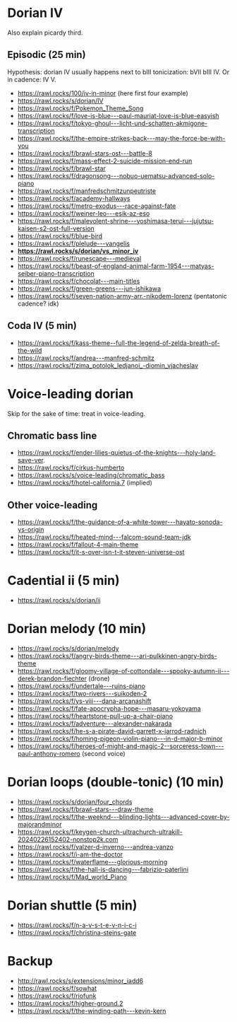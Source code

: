# Dorian IV

Also explain picardy third.

## Episodic (25 min)

Hypothesis: dorian IV usually happens next to bIII tonicization: bVII bIII IV. Or in cadence: IV V.

- https://rawl.rocks/100/iv-in-minor (here first four example)
- https://rawl.rocks/s/dorian/IV
- https://rawl.rocks/f/Pokemon_Theme_Song
- https://rawl.rocks/f/love-is-blue---paul-mauriat-love-is-blue-easyish
- https://rawl.rocks/f/tokyo-ghoul---licht-und-schatten-akmigone-transcription
- https://rawl.rocks/f/the-empire-strikes-back---may-the-force-be-with-you
- https://rawl.rocks/f/brawl-stars-ost---battle-8
- https://rawl.rocks/f/mass-effect-2-suicide-mission-end-run
- https://rawl.rocks/f/brawl-star
- https://rawl.rocks/f/dragonsong---nobuo-uematsu-advanced-solo-piano
- https://rawl.rocks/f/manfredschmitzunpeutriste
- https://rawl.rocks/f/academy-hallways
- https://rawl.rocks/f/metro-exodus---race-against-fate
- https://rawl.rocks/f/weiner-leo---esik-az-eso
- https://rawl.rocks/f/malevolent-shrine---yoshimasa-terui---jujutsu-kaisen-s2-ost-full-version
- https://rawl.rocks/f/blue-bird
- https://rawl.rocks/f/plelude---vangelis
- **https://rawl.rocks/s/dorian/vs_minor_iv**
- https://rawl.rocks/f/runescape---medieval
- https://rawl.rocks/f/beast-of-england-animal-farm-1954---matyas-seiber-piano-transcription
- https://rawl.rocks/f/chocolat---main-titles
- https://rawl.rocks/f/green-greens---jun-ishikawa
- https://rawl.rocks/f/seven-nation-army-arr.-nikodem-lorenz (pentatonic cadence? idk)

## Coda IV (5 min)

- https://rawl.rocks/f/kass-theme--full-the-legend-of-zelda-breath-of-the-wild
- https://rawl.rocks/f/andrea---manfred-schmitz
- https://rawl.rocks/f/zima_potolok_ledjanoi_-diomin_vjacheslav

# Voice-leading dorian

Skip for the sake of time: treat in voice-leading.
  
## Chromatic bass line

- https://rawl.rocks/f/ender-lilies-quietus-of-the-knights---holy-land-save-ver.
- https://rawl.rocks/f/cirkus-humberto
- https://rawl.rocks/s/voice-leading/chromatic_bass
- https://rawl.rocks/f/hotel-california.7 (implied)

## Other voice-leading

- https://rawl.rocks/f/the-guidance-of-a-white-tower---hayato-sonoda-ys-origin
- https://rawl.rocks/f/heated-mind---falcom-sound-team-jdk
- https://rawl.rocks/f/fallout-4-main-theme
- https://rawl.rocks/f/it-s-over-isn-t-it-steven-universe-ost

# Cadential ii (5 min)

- https://rawl.rocks/s/dorian/ii

# Dorian melody (10 min)

- https://rawl.rocks/s/dorian/melody
- https://rawl.rocks/f/angry-birds-theme---ari-pulkkinen-angry-birds-theme
- https://rawl.rocks/f/gloomy-village-of-cottondale---spooky-autumn-ii---derek-brandon-fiechter (drone)
- https://rawl.rocks/f/undertale---ruins-piano
- https://rawl.rocks/f/two-rivers---suikoden-2
- https://rawl.rocks/f/ys-viii---dana-arcanashift
- https://rawl.rocks/f/fate-apocrypha-hope---masaru-yokoyama
- https://rawl.rocks/f/heartstone-pull-up-a-chair-piano
- https://rawl.rocks/f/adventure---alexander-nakarada
- https://rawl.rocks/f/he-s-a-pirate-david-garrett-x-jarrod-radnich
- https://rawl.rocks/f/homing-pigeon-violin-piano---in-d-major-b-minor
- https://rawl.rocks/f/heroes-of-might-and-magic-2--sorceress-town---paul-anthony-romero (second voice)


# Dorian loops (double-tonic) (10 min)

- https://rawl.rocks/s/dorian/four_chords
- https://rawl.rocks/f/brawl-stars---draw-theme
- https://rawl.rocks/f/the-weeknd---blinding-lights---advanced-cover-by-majorandminor
- https://rawl.rocks/f/keygen-church-ultrachurch-ultrakill-20240226152402-nonstop2k.com
- https://rawl.rocks/f/valzer-d-inverno---andrea-vanzo
- https://rawl.rocks/f/i-am-the-doctor
- https://rawl.rocks/f/waterflame---glorious-morning
- https://rawl.rocks/f/the-hall-is-dancing---fabrizio-paterlini
- https://rawl.rocks/f/Mad_world_Piano


# Dorian shuttle (5 min)

- https://rawl.rocks/f/n-a-v-s-t-e-v-n-i-c-i
- https://rawl.rocks/f/christina-steins-gate


# Backup

- http://rawl.rocks/s/extensions/minor_iadd6
- https://rawl.rocks/f/sowhat
- https://rawl.rocks/f/riofunk
- https://rawl.rocks/f/higher-ground.2
- https://rawl.rocks/f/the-winding-path---kevin-kern
